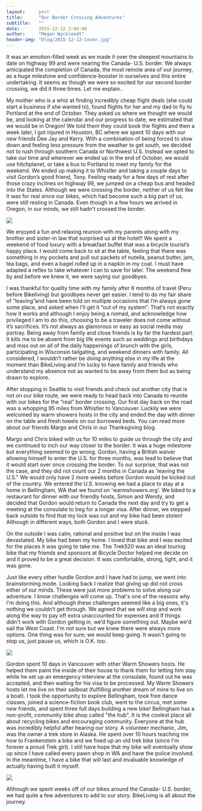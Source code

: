 ```yaml
---
layout:     post
title:      "Our Border Crossing Adventures"
subtitle:   ""
date:       2015-12-12 3:00:00
author:     "Megan Wycklendt"
header-img: "blog/2015-12-12-Cover.jpg"
---
```

It was an emotion-filled week as we made it over the steepest mountains to date on highway 99 and were nearing the Canada- U.S. border. We always anticipated the completion of Canada, the most remote area of our journey, as a huge milestone and confidence-booster in ourselves and this entire undertaking. It seems as though we were so excited for our second border crossing, we did it three times. Let me explain..

My mother who is a whiz at finding incredibly cheap flight deals (she could start a business if she wanted to), found flights for her and my dad to fly to Portland at the end of October. They asked us where we thought we would be, and looking at the calendar and our progress to date, we estimated that we would be in Oregon! We told them they could book the flights and then a week later, I got injured in Houston, BC where we spent 10 days with our new friends Dee Jay and Kerry. With a combination
of being forced to slow down and feeling less pressure from the weather to get south, we decided not to rush through southern Canada or Northwest U.S.  Instead we opted to take our time and wherever we ended up in the end of October, we would use hitchplanet, or take a bus to Portland to meet my family for the weekend. We ended up making it to Whistler and taking a couple days to visit Gordon’s good friend, Tony. Feeling ready for a few days of rest after those crazy inclines on highway 99, we
jumped on a cheap bus and headed into the States. Although we were crossing the border, neither of us felt like it was for real since our bikes, which had become such a big part of us, were still resting in Canada. Even though in a few hours we arrived in Oregon, in our minds, we still hadn’t crossed the border.

<img class="img-responsive center-block" src ="{{ site.url }}/blog/2015-12-12-Portland.jpg"/>

We enjoyed a fun and relaxing reunion with my parents along with my brother and sister-in law that surprised us at the hotel!! We spent a weekend of food luxury with a breakfast buffet that was a bicycle tourist’s happy place. I would come back to sit at the table, feeling that there was something in my pockets and pull out packets of nutella, peanut butter, jam, tea bags, and even a bagel rolled up in a napkin in my coat. I must have adapted a reflex to take whatever I can to save for later.
The weekend flew by and before we knew it, we were saying our goodbyes.

I was thankful for quality time with my family after 6 months of travel (Peru before Bikeliving) but goodbyes never get easier. I tend to do my fair share of “leaving”and have been told on multiple occasions that I’m always gone some place, and asked when I’ll get it “out of my system”. That’s not exactly how it works and although I enjoy being a nomad, and acknowledge how privileged I am to do this, choosing to be a traveler does not come without it’s sacrifices. It’s not always as glamorous or
easy as social media may portray. Being away from family and close friends is by far the hardest part. It kills me to be absent from big life events such as weddings and birthdays and miss out on all of the daily happenings of brunch with the girls,  participating in Wisconsin tailgating, and weekend dinners with family. All considered,  I wouldn’t rather be doing anything else in my life at the moment than BikeLiving and I’m lucky to have family and friends who understand my absence not as
wanted to be away from them but as being drawn to explore.

After stopping in Seattle to visit friends and check out another city that is not on our bike route, we were ready to head back into Canada to reunite with our bikes for the “real” border crossing. Our first day back on the road was a whopping 95 miles from Whistler to Vancouver. Luckily we were welcomed by warm showers hosts in the city and ended the day with dinner on the table and fresh towels on our borrowed beds. You can read more about our friends Margo and Chris in our Thanksgiving blog.

Margo and Chris biked with us for 10 miles to guide us through the city and we continued to inch our way closer to the border. It was a huge milestone but everything seemed to go wrong. Gordon, having a British waiver allowing himself to enter the U.S. for three months, was lead to believe that it would start over once crossing the border. To our surprise, that was not the case, and they did not count our 2 months in Canada as 'leaving the U.S." We would only have 2 more weeks before Gordon
would be kicked out of the country. We entered the U.S. knowing we had a place to stay at a home in Bellingham, WA that we found on 'warmshowers.org'. We biked to a restaurant for dinner with our friendly hosts, Simon and Wendy, and decided that Gordon would return to Canada the next day and try to get a meeting at the consulate to beg for a longer visa. After dinner, we stepped back outside to find that my lock was cut and my bike had been stolen! Although in different ways, both Gordon and I
were stuck.

On the outside I was calm, rational and positive but on the inside I was devastated. My bike had been my home. I loved that bike and I was excited for the places it was going to take me. The Trek520 was an ideal touring bike that my friends and sponsors at Bicycle Doctor helped me decide on and it proved to be a great decision. It was comfortable, strong, light, and it was gone.

Just like every other hurdle Gordon and I have had to jump, we went into brainstorming mode.  Looking back I realize that giving up did not cross either of our minds. These were just more problems to solve along our adventure.  I know challenges will come up. That's one of the reasons why I'm doing this. And although these challenges seemed like a big ones, it's nothing we couldn’t get through. We agreed that we will stop and work along the way to pay off extra unaccounted for expenses and If
things didn't work with Gordon getting in, we’d figure something out. Maybe we'd sail the West Coast. I'm not sure but we knew there were always more options. One thing was for sure; we would keep going. It wasn't going to stop us, just pause us, which is O.K. too.

<img class="img-responsive center-block" src ="{{ site.url }}/blog/2015-12-12-Painting.jpg"/>

Gordon spent 10 days in Vancouver with other Warm Showers hosts. He helped them paint the inside of their house to thank them for letting him stay while he set up an emergency interview at the consulate, found out he was accepted, and then waiting for his visa to be processed. My Warm Showers hosts let me live on their sailboat (fulfilling another dream of mine to live on a boat). I took the opportunity to explore Bellingham, took free dance classes, joined a science-fiction book club, went to
the circus, met some new friends, and spent three full days building a new bike! Bellingham has a non-profit, community bike shop called "the hub". It is the coolest place all about recycling bikes and encouraging community. Everyone at the hub was incredibly helpful after hearing our story.  A volunteer mechanic, Jim, was the owner a trek store in Alaska. He spent over 10 hours teaching me how to Frankenstein a bike and we fixed up an old trek bike (since I'm forever a proud Trek girl). I still
have hope that my bike will eventually show up since I have called every pawn shop in WA and have the police involved. In the meantime, I have a bike that will last and invaluable knowledge of actually having built it myself.

<img class="img-responsive center-block" src ="{{ site.url }}/blog/2015-12-12-NewBike.jpg"/>

Although we spent weeks off of our bikes around the Canada- U.S. border, we had quite a few adventures to add to our story. BikeLiving is all about the journey.
